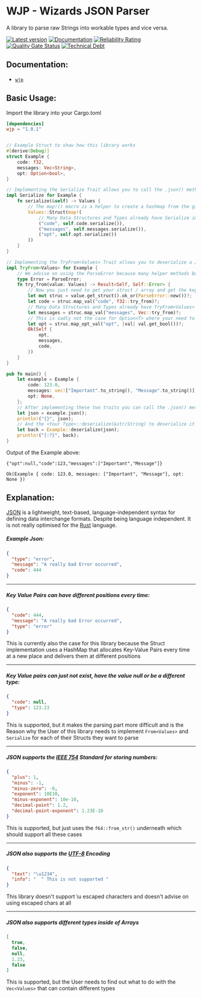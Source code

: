 # WJP - Wizards JSON Parser

A library to parse raw Strings into 
workable types and vice versa.

[![Latest version](https://img.shields.io/badge/crates.io-1.0.1-red)](https://crates.io/crates/wjp)
[![Documentation](https://docs.rs/log/badge.svg)](https://docs.rs/wjp)
[![Reliability Rating](https://sonarcloud.io/api/project_badges/measure?project=AdrisGithub_wjp&metric=reliability_rating)](https://sonarcloud.io/summary/new_code?id=AdrisGithub_wjp)
[![Quality Gate Status](https://sonarcloud.io/api/project_badges/measure?project=AdrisGithub_wjp&metric=alert_status)](https://sonarcloud.io/summary/new_code?id=AdrisGithub_wjp)
[![Technical Debt](https://sonarcloud.io/api/project_badges/measure?project=AdrisGithub_wjp&metric=sqale_index)](https://sonarcloud.io/summary/new_code?id=AdrisGithub_wjp)
## Documentation:

* [`wjp`](https://docs.rs/wjp)

## Basic Usage:

Import the library into your Cargo.toml

```toml
[dependencies]
wjp = "1.0.1"
```

```rust

// Example Struct to show how this library works
#[derive(Debug)]
struct Example {
    code: f32,
    messages: Vec<String>,
    opt: Option<bool>,
}

// Implementing the Serialize Trait allows you to call the .json() method on your struct
impl Serialize for Example {
    fn serialize(&self) -> Values {
        // The map!() macro is a helper to create a hashmap from the given values
        Values::Struct(map!(
            // Many Data Structures and Types already have Serialize implemented
            ("code", self.code.serialize()),
            ("messages", self.messages.serialize()),
            ("opt", self.opt.serialize())
        ))
    }
}

// Implementing the TryFrom<Values> Trait allows you to deserialize a JSON String into your struct
impl TryFrom<Values> for Example {
    // We advise on using the ParseError because many helper methods build on this error
    type Error = ParseError;
    fn try_from(value: Values) -> Result<Self, Self::Error> {
        // Now you just need to get your struct / array and get the keys with their appropriate values
        let mut struc = value.get_struct().ok_or(ParseError::new())?;
        let code = struc.map_val("code", f32::try_from)?;
        // Many Data Structures and Types already have TryFrom<Values> implemented
        let messages = struc.map_val("messages", Vec::try_from)?;
        // This is sadly not the case for Option<T> where your need to find out what the type of T is and parse that
        let opt = struc.map_opt_val("opt", |val| val.get_bool())?;
        Ok(Self {
            opt,
            messages,
            code,
        })
    }
}

pub fn main() {
    let example = Example {
        code: 123.0,
        messages: vec!["Important".to_string(), "Message".to_string()],
        opt: None,
    };
    // After implementing these two traits you can call the .json() method to serialize your struct
    let json = example.json();
    println!("{}", json);
    // And the <Your Type>::deserialize(&str/String) to deserialize it 
    let back = Example::deserialize(json);
    println!("{:?}", back);
}

```

Output of the Example above:

```text
{"opt":null,"code":123,"messages":["Important","Message"]}

Ok(Example { code: 123.0, messages: ["Important", "Message"], opt: None })
```

## Explanation:

[JSON](https://datatracker.ietf.org/doc/html/rfc8259) 
is a lightweight, text-based, language-independent syntax for defining data 
interchange formats. Despite being language independent. It is not really optimised
for the [Rust](https://www.rust-lang.org/) language. 

##### Example Json:

```json
{
  "type": "error",
  "message": "A really bad Error occurred",
  "code": 444
}
```

---

##### Key Value Pairs can have different positions every time:

```json
{
  "code": 444,
  "message": "A really bad Error occurred",
  "type": "error"
}
```

This is currently also the case for this library because the Struct implementation uses a 
HashMap that allocates Key-Value Pairs every time at a new place and delivers them at different positions

---

##### Key Value pairs can just not exist, have the value null or be a different type:

```json
{
  "code": null,
  "type": 123.23
}
```

This is supported, but it makes the parsing part more difficult and is the Reason why 
the User of this library needs to implement `From<Values>` and `Serialize` for each of
their Structs they want to parse

---

##### JSON supports the [IEEE 754](https://de.wikipedia.org/wiki/IEEE_754) Standard for storing numbers:

```json
{
  "plus": 1,
  "minus": -1,
  "minus-zero": -0,
  "exponent": 10E10,
  "minus-exponent": 10e-10,
  "decimal-point": 1.2,
  "decimal-point-exponent": 1.23E-10
}
```
This is supported, but just uses the `f64::from_str()` underneath which should support all these cases 

---

##### JSON also supports the [UTF-8](https://datatracker.ietf.org/doc/html/rfc3629) Encoding

```json
{
  "text": "\u1234",
  "info": "  ^ This is not supported "
}
```
This library doesn't support \u escaped characters and doesn't advise on using escaped chars at all


---

##### JSON also supports different types inside of Arrays 

```json
[
  true,
  false,
  null,
  1.23,
  false
]
```
This is supported, but the User needs to find out what to do with
the `Vec<Values>` that can contain different types
